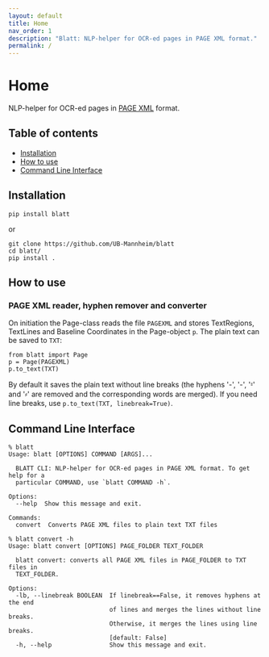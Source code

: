 ```yaml
---
layout: default
title: Home
nav_order: 1
description: "Blatt: NLP-helper for OCR-ed pages in PAGE XML format."
permalink: /
---
```


# Home

NLP-helper for OCR-ed pages in [PAGE XML](https://github.com/PRImA-Research-Lab/PAGE-XML) format.

## Table of contents
* [Installation](#installation)
* [How to use](#how-to-use)
* [Command Line Interface](#command-line-interface)

## Installation

```shell
pip install blatt
```

or
```shell
git clone https://github.com/UB-Mannheim/blatt
cd blatt/
pip install .
```

## How to use

### PAGE XML reader, hyphen remover and converter

On initiation the Page-class reads the file `PAGEXML` and stores TextRegions, TextLines and Baseline Coordinates in the Page-object `p`. The plain text can be saved to `TXT`:
```
from blatt import Page
p = Page(PAGEXML)
p.to_text(TXT)
```

By default it saves the plain text without line breaks (the hyphens '-', '-', '⹀' and '⸗' are removed and the corresponding words are merged). If you need line breaks, use `p.to_text(TXT, linebreak=True)`.

## Command Line Interface

```
% blatt
Usage: blatt [OPTIONS] COMMAND [ARGS]...

  BLATT CLI: NLP-helper for OCR-ed pages in PAGE XML format. To get help for a
  particular COMMAND, use `blatt COMMAND -h`.

Options:
  --help  Show this message and exit.

Commands:
  convert  Converts PAGE XML files to plain text TXT files
```

```
% blatt convert -h
Usage: blatt convert [OPTIONS] PAGE_FOLDER TEXT_FOLDER

  blatt convert: converts all PAGE XML files in PAGE_FOLDER to TXT files in
  TEXT_FOLDER.

Options:
  -lb, --linebreak BOOLEAN  If linebreak==False, it removes hyphens at the end
                            of lines and merges the lines without line breaks.
                            Otherwise, it merges the lines using line breaks.
                            [default: False]
  -h, --help                Show this message and exit.
```
